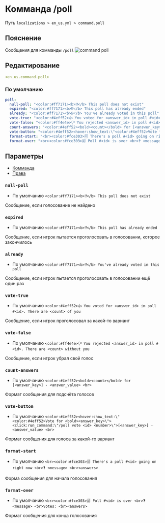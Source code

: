 # Комманда /poll
Путь `localizations > en_us.yml > command.poll`

## Пояснение
Сообщения для комманды `/poll`
![command poll](/commandpoll.png)

## Редактирование
```yaml
<en_us.command.poll>
```

### По умолчанию
```yaml
poll:
  null-poll: "<color:#ff7171><b>⁉</b> This poll does not exist"
  expired: "<color:#ff7171><b>⁉</b> This poll has already ended"
  already: "<color:#ff7171><b>⁉</b> You've already voted in this poll"
  vote-true: "<color:#4eff52>👍 You voted for <answer_id> in poll #<id>. There are <count> of you"
  vote-false: "<color:#ff4e4e>🖓 You rejected <answer_id> in poll #<id>. There are <count> without you"
  count-answers: "<color:#4eff52><bold><count></bold> for [<answer_key>] - <answer_value> <br>"
  vote-button: "<color:#4eff52><hover:show_text:\"<color:#4eff52>Vote for <bold><answer_key>\"><click:run_command:\"/poll vote <id> <number>\">[<answer_key>] - <answer_value> <br>"
  format-start: "<br><color:#fce303>🗐 There's a poll #<id> going on right now <br>❓ <message> <br><answers>"
  format-over: "<br><color:#fce303>🗐 Poll #<id> is over <br>❓ <message> <br>Votes: <br><answers>"
```

## Параметры

- [Комманда](/ru/command/poll/)
- [Права](/ru/permission/command/poll/)

### `null-poll`
- По умолчанию `<color:#ff7171><b>⁉</b> This poll does not exist`

Сообщение, если голосование не найдено

### `expired`
- По умолчанию `<color:#ff7171><b>⁉</b> This poll has already ended`

Сообщение, если игрок пытается проголосовать в голосовании, которое закончилось

### `already`
- По умолчанию `<color:#ff7171><b>⁉</b> You've already voted in this poll`

Сообщение, если игрок пытается проголосовать в голосовании ещё один раз

### `vote-true`
- По умолчанию `<color:#4eff52>👍 You voted for <answer_id> in poll #<id>. There are <count> of you`

Сообщение, если игрок проголосовал за какой-то вариант

### `vote-false`
- По умолчанию `<color:#ff4e4e>🖓 You rejected <answer_id> in poll #<id>. There are <count> without you`

Сообщение, если игрок убрал свой голос

### `count-answers`
- По умолчанию `<color:#4eff52><bold><count></bold> for [<answer_key>] - <answer_value> <br>`

Формат сообщения для подсчёта голосов

### `vote-button`
- По умолчанию `<color:#4eff52><hover:show_text:\"<color:#4eff52>Vote for <bold><answer_key>\"><click:run_command:\"/poll vote <id> <number>\">[<answer_key>] - <answer_value> <br>`

Формат сообщения для голоса за какой-то вариант

### `format-start`
- По умолчанию `<br><color:#fce303>🗐 There's a poll #<id> going on right now <br>❓ <message> <br><answers>`

Форма сообщения для начала голосования

### `format-over`
- По умолчанию `<br><color:#fce303>🗐 Poll #<id> is over <br>❓ <message> <br>Votes: <br><answers>`

Формат сообщения для конца голосования


